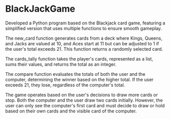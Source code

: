 # BlackJackGame

Developed a Python program based on the Blackjack card game, featuring a simplified version that uses multiple functions to ensure smooth gameplay.

The new_card function generates cards from a deck where Kings, Queens, and Jacks are valued at 10, and Aces start at 11 but can be adjusted to 1 if the user's total exceeds 21. This function returns a randomly selected card.

The cards_tally function takes the player's cards, represented as a list, sums their values, and returns the total as an integer.

The compare function evaluates the totals of both the user and the computer, determining the winner based on the higher total. If the user exceeds 21, they lose, regardless of the computer's total.

The game operates based on the user's decisions to draw more cards or stop. Both the computer and the user draw two cards initially. However, the user can only see the computer's first card and must decide to draw or hold based on their own cards and the visible card of the computer.
